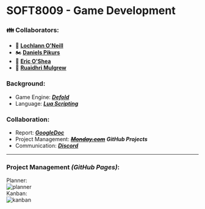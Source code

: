 <!--https://github.com/darsaveli/Readme-Markdown-Syntax-->

# SOFT8009 - Game Development
### :family: Collaborators:
* :clown_face: **[Lochlann O'Neill](https://github.com/lochlannoneill)**  
* :motorcycle: **[Daniels Pikurs](https://github.com/danielspikurs)**  
* :japanese_goblin: **[Eric O'Shea](https://github.com/ericosheacork)**  
* :robot: **[Ruaidhri Mulgrew](https://github.com/RuaidhriMulgrew)**  

### Background:
* Game Engine: ***[Defold](https://defold.com/)***  
* Language: ***[Lua Scripting](https://www.lua.org/)***  

### Collaboration:
* Report: ***[GoogleDoc](https://docs.google.com/document/d/1LDDofAmBIzmuovxZfRPw5pQWtj--uftGkp9igMtl8As/edit?usp=sharing)***
* Project Management: ~~***[Monday.com](https://lochlannoneill.monday.com/boards/3393810677)***~~ ***GitHub Projects***
* Communication: ***[Discord](https://discord.gg/SKTmfVWEtJ)***


***

### Project Management ***(GitHub Pages)***:
Planner:  
![planner](https://github.com/lochlannoneill/SOFT8009-Game-Development/blob/main/Report/Screenshots/Planner.PNG?raw=true)  
Kanban:  
![kanban](https://github.com/lochlannoneill/SOFT8009-Game-Development/blob/main/Report/Screenshots/Kanban.PNG?raw=true)  


